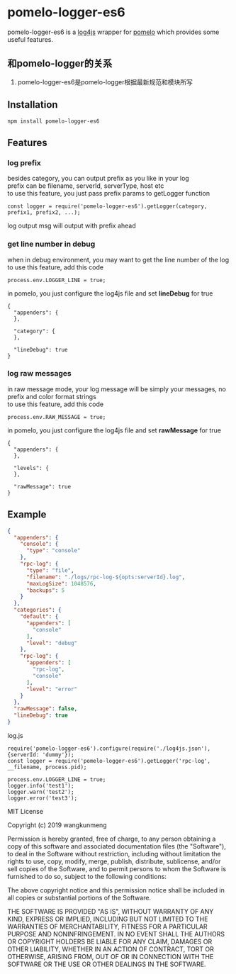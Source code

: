 pomelo-logger-es6
========

pomelo-logger-es6 is a [log4js](https://github.com/nomiddlename/log4js-node) wrapper for [pomelo](https://github.com/NetEase/pomelo) which provides some useful features.  

## 和pomelo-logger的关系

1. pomelo-logger-es6是pomelo-logger根据最新规范和模块所写

## Installation

```
npm install pomelo-logger-es6
```

## Features

### log prefix
besides category, you can output prefix as you like in your log  
prefix can be filename, serverId, serverType, host etc  
to use this feature, you just pass prefix params to getLogger function  
```
const logger = require('pomelo-logger-es6').getLogger(category, prefix1, prefix2, ...);
```
 log output msg will output with prefix ahead

### get line number in debug
when in debug environment, you may want to get the line number of the log  
to use this feature, add this code
```
process.env.LOGGER_LINE = true;
```

in pomelo, you just configure the log4js file and set **lineDebug** for true  
```
{
  "appenders": {
  },

  "category": {
  },

  "lineDebug": true
}
```

### log raw messages
in raw message mode, your log message will be simply your messages, no prefix and color format strings  
to use this feature, add this code  
```
process.env.RAW_MESSAGE = true;
```

in pomelo, you just configure the log4js file and set **rawMessage** for true  
```
{
  "appenders": {
  },

  "levels": {
  },

  "rawMessage": true
}
```

## Example

``` json
{
  "appenders": {
    "console": {
      "type": "console"
    },
    "rpc-log": {
      "type": "file",
      "filename": "./logs/rpc-log-${opts:serverId}.log",
      "maxLogSize": 1048576,
      "backups": 5
    }
  },
  "categories": {
    "default": {
      "appenders": [
        "console"
      ],
      "level": "debug"
    },
    "rpc-log": {
      "appenders": [
        "rpc-log",
        "console"
      ],
      "level": "error"
    }
  },
  "rawMessage": false,
  "lineDebug": true
}
```

log.js
```
require('pomelo-logger-es6').configure(require('./log4js.json'), {serverId: 'dummy'});
const logger = require('pomelo-logger-es6').getLogger('rpc-log', __filename, process.pid);

process.env.LOGGER_LINE = true;
logger.info('test1');
logger.warn('test2');
logger.error('test3');
```

MIT License

Copyright (c) 2019 wangkunmeng

Permission is hereby granted, free of charge, to any person obtaining a copy
of this software and associated documentation files (the "Software"), to deal
in the Software without restriction, including without limitation the rights
to use, copy, modify, merge, publish, distribute, sublicense, and/or sell
copies of the Software, and to permit persons to whom the Software is
furnished to do so, subject to the following conditions:

The above copyright notice and this permission notice shall be included in all
copies or substantial portions of the Software.

THE SOFTWARE IS PROVIDED "AS IS", WITHOUT WARRANTY OF ANY KIND, EXPRESS OR
IMPLIED, INCLUDING BUT NOT LIMITED TO THE WARRANTIES OF MERCHANTABILITY,
FITNESS FOR A PARTICULAR PURPOSE AND NONINFRINGEMENT. IN NO EVENT SHALL THE
AUTHORS OR COPYRIGHT HOLDERS BE LIABLE FOR ANY CLAIM, DAMAGES OR OTHER
LIABILITY, WHETHER IN AN ACTION OF CONTRACT, TORT OR OTHERWISE, ARISING FROM,
OUT OF OR IN CONNECTION WITH THE SOFTWARE OR THE USE OR OTHER DEALINGS IN THE
SOFTWARE.
